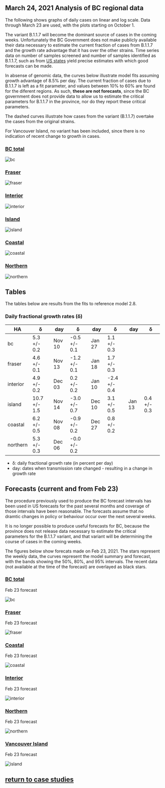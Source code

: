 ## March 24, 2021 Analysis of BC regional data

The following shows graphs of daily cases on linear and log scale. Data through March 23 are used,
with the plots starting on October 1.

The variant B.1.1.7 will become the dominant source of cases in the coming weeks.
Unfortunately the BC Government does not make publicly available their data necessary to estimate the
current fraction of cases from B.1.1.7 and the growth rate advantage that it has over the other strains.
Time series data on number of samples screened and number of samples identified as B.1.1.7, such as from
[US states](../usa20210321) yield precise estimates with which good forecasts can be made.

In absense of genomic data, the curves below illustrate model fits assuming
growth advantage of 8.5% per day.
The current fraction of cases due to B.1.1.7 is left as a fit parameter,
and values between 10% to 60% are found for the diferent regions.
As such, **these are not forecasts**, since the BC government does not provide data to allow us to estimate the
critical parameters for B.1.1.7 in the province, nor do they report these critical parameters.

The dashed curves illustrate how cases from the variant (B.1.1.7) overtake the cases from the original strains.

For Vancouver Island, no variant has been included, since there is no indication of
recent change to growth in cases.

### [BC total](img/bc_2_8_0324.pdf)

![bc](img/bc_2_8_0324.png)

### [Fraser](img/fraser_2_8_0324.pdf)

![fraser](img/fraser_2_8_0324.png)

### [Interior](img/interior_2_8_0324.pdf)

![interior](img/interior_2_8_0324.png)

### [Island](img/island_2_8_0324.pdf)

![island](img/island_2_8_0324.png)

### [Coastal](img/coastal_2_8_0324.pdf)

![coastal](img/coastal_2_8_0324.png)

### [Northern](img/northern_2_8_0324.pdf)

![northern](img/northern_2_8_0324.png)

## Tables

The tables below are results from the fits to reference model 2.8.

### Daily fractional growth rates (&delta;)

HA| &delta; | day | &delta; | day | &delta; | day | &delta;
---|---|---|---|---|---|---|---
bc| 5.3 +/-  0.2|Nov 10|-0.5 +/-  0.1|Jan 27| 1.1 +/-  0.3
fraser| 4.6 +/-  0.1|Nov 13|-1.2 +/-  0.1|Jan 18| 1.7 +/-  0.3
interior| 4.9 +/-  0.2|Dec 03| 0.2 +/-  0.2|Jan 10|-2.4 +/-  0.4
island| 10.7 +/-  1.5|Nov 14|-3.0 +/-  0.7|Dec 10| 3.1 +/-  0.5|Jan 13| 0.4 +/-  0.3
coastal| 6.2 +/-  0.5|Nov 08|-0.9 +/-  0.2|Dec 27| 0.8 +/-  0.2
northern| 5.3 +/-  0.3|Dec 06|-0.0 +/-  0.2

* &delta;: daily fractional growth rate (in percent per day)
* day: dates when transmission rate changed - resulting in a change in growth rate

## Forecasts (current and from Feb 23)

The procedure previously used to produce the BC forecast intervals has
been used in US forecasts for the past several months and coverage of those intervals have been reasonable.
The forecasts assume that no dramtic changes in policy or behaviour occur over the next several weeks.

It is no longer possible to produce useful forecasts for BC, because the province does not release
data necessary to estimate the critical parameters for the B.1.1.7 variant, and that variant will
be determining the course of cases in the coming weeks.

The figures below show forecats made on Feb 23, 2021.
The stars represent the weekly data,
the curves represent the model summary and forecast,
with the bands showing the 50%, 80%, and 95% intervals.
The recent data (not available at the time of the forecast) are overlayed as black stars.

### [BC total](img/bc-forecast.pdf)

Feb 23 forecast

![bc](img/bc-forecast-x.png)

### [Fraser](img/fraser-forecast.pdf)

Feb 23 forecast

![fraser](img/fraser-forecast-x.png)

### [Coastal](img/coastal-forecast.pdf)

Feb 23 forecast

![coastal](img/coastal-forecast-x.png)

### [Interior](img/interior-forecast.pdf)

Feb 23 forecast

![interior](img/interior-forecast-x.png)

### [Northern](img/northern-forecast.pdf)

Feb 23 forecast

![northern](img/northern-forecast-x.png)

### [Vancouver Island](img/island-forecast.pdf)

Feb 23 forecast

![island](img/island-forecast-x.png)

## [return to case studies](../index.md)

